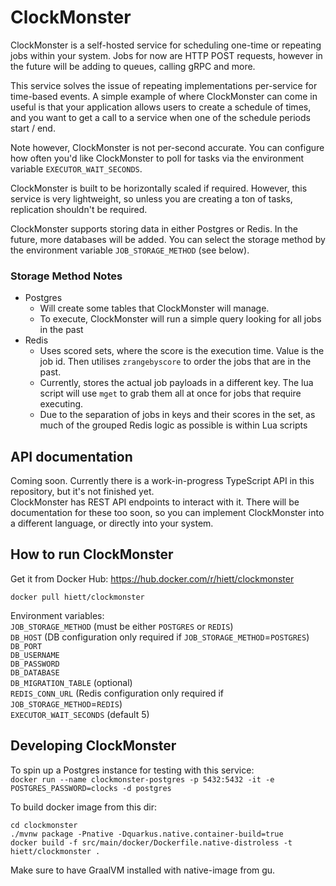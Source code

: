 # ClockMonster

ClockMonster is a self-hosted service for scheduling one-time or repeating jobs within your system.
Jobs for now are HTTP POST requests, however in the future will be adding to queues, calling gRPC and more.

This service solves the issue of repeating implementations per-service for time-based events. A simple example
of where ClockMonster can come in useful is that your application allows users to create a schedule of times,
and you want to get a call to a service when one of the schedule periods start / end.

Note however, ClockMonster is not per-second accurate. You can configure how often you'd like ClockMonster to
poll for tasks via the environment variable `EXECUTOR_WAIT_SECONDS`.

ClockMonster is built to be horizontally scaled if required. However, this service is very lightweight, so unless
you are creating a ton of tasks, replication shouldn't be required.

ClockMonster supports storing data in either Postgres or Redis. In the future, more databases will be added.
You can select the storage method by the environment variable `JOB_STORAGE_METHOD` (see below).

### Storage Method Notes
- Postgres
  - Will create some tables that ClockMonster will manage.
  - To execute, ClockMonster will run a simple query looking for all jobs in the past
- Redis
  - Uses scored sets, where the score is the execution time. Value is the job id. Then utilises `zrangebyscore` to order the jobs that are in the past.
  - Currently, stores the actual job payloads in a different key. The lua script will use `mget` to grab them all at once for jobs that require executing.
  - Due to the separation of jobs in keys and their scores in the set, as much of the grouped Redis logic as possible is within Lua scripts  

## API documentation
Coming soon. Currently there is a work-in-progress TypeScript API in this repository, but it's not finished yet.\
ClockMonster has REST API endpoints to interact with it. There will be documentation for these too soon, so you can
implement ClockMonster into a different language, or directly into your system.

## How to run ClockMonster

Get it from Docker Hub:
https://hub.docker.com/r/hiett/clockmonster

`docker pull hiett/clockmonster`

Environment variables:\
`JOB_STORAGE_METHOD` (must be either `POSTGRES` or `REDIS`)\
`DB_HOST` (DB configuration only required if `JOB_STORAGE_METHOD`=`POSTGRES`)\
`DB_PORT`\
`DB_USERNAME`\
`DB_PASSWORD`\
`DB_DATABASE`\
`DB_MIGRATION_TABLE` (optional)\
`REDIS_CONN_URL` (Redis configuration only required if `JOB_STORAGE_METHOD`=`REDIS`)\
`EXECUTOR_WAIT_SECONDS` (default 5)

## Developing ClockMonster

To spin up a Postgres instance for testing with this service:\
`docker run --name clockmonster-postgres -p 5432:5432 -it -e POSTGRES_PASSWORD=clocks -d postgres`

To build docker image from this dir:
```
cd clockmonster
./mvnw package -Pnative -Dquarkus.native.container-build=true
docker build -f src/main/docker/Dockerfile.native-distroless -t hiett/clockmonster .
```
Make sure to have GraalVM installed with native-image from gu.
